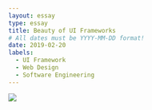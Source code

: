 ```yaml
---
layout: essay
type: essay
title: Beauty of UI Frameworks
# All dates must be YYYY-MM-DD format!
date: 2019-02-20
labels:
  - UI Framework
  - Web Design
  - Software Engineering
---
```


<img class="ui small center image" src="https://jhundomingo.github.io/images/semanticLogo.png">
